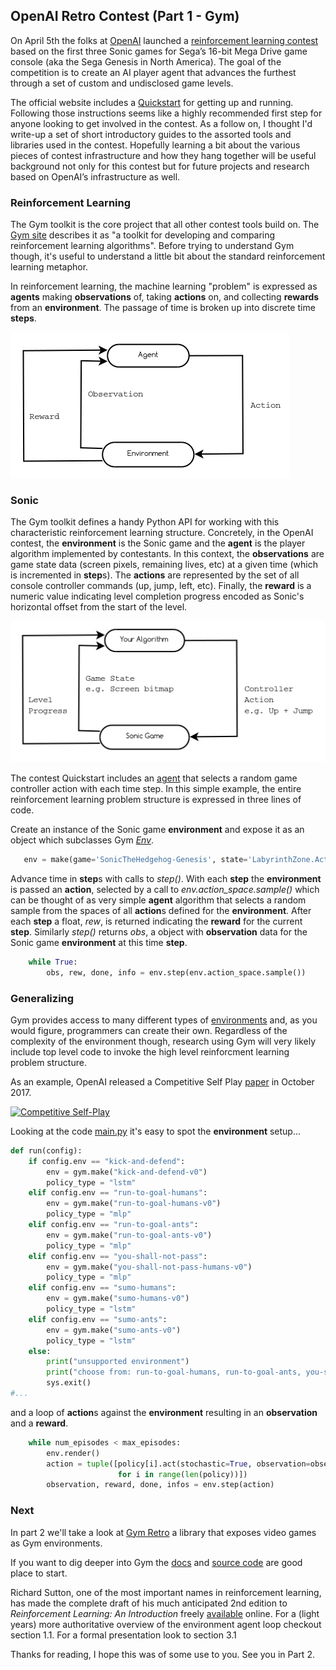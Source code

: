 ## OpenAI Retro Contest (Part 1 - Gym)

On April 5th the folks at [OpenAI](https://openai.com/) launched a [reinforcement learning contest](https://contest.openai.com/) based on the first three Sonic games for Sega’s 16-bit Mega Drive game console (aka the Sega Genesis in North America).
The goal of the competition is to create an AI player agent that advances the furthest through a set of custom and undisclosed game levels. 

The official website includes a [Quickstart](https://contest.openai.com/details) for getting up and running. Following those instructions seems like a highly recommended first step for anyone looking to get involved in the contest. As a follow on, I thought I'd write-up a set of short introductory guides to the assorted tools and libraries used in the contest. Hopefully learning a bit about the various pieces of contest infrastructure and how they hang together will be useful background not only for this contest but for future projects and research based on OpenAI’s infrastructure as well.

### Reinforcement Learning

The Gym toolkit is the core project that all other contest tools build on. The [Gym site](https://gym.openai.com/) describes it as "a toolkit for developing and comparing reinforcement learning algorithms". Before trying to understand Gym though, it's useful to understand a little bit about the standard reinforcement learning metaphor.

In reinforcement learning, the machine learning "problem" is expressed as **agents** making **observations** of, taking **actions** on, and collecting **rewards** from an **environment**. The passage of time is broken up into discrete time **steps**.

 ![Reinforcement Learning](img/reinforcement_learning.png)

### Sonic

The Gym toolkit defines a handy Python API for working with this characteristic reinforcement learning structure. Concretely, in the OpenAI contest, the **environment** is the Sonic game and the **agent** is the player algorithm implemented by contestants. In this context, the **observations** are game state data (screen pixels, remaining lives, etc) at a given time (which is incremented in **step**s). The **actions** are represented by the set of all console controller commands (up, jump, left, etc). Finally, the **reward** is a numeric value indicating level completion progress encoded as Sonic's horizontal offset from the start of the level.

![Sonic as Reinforcement Learning](img/sonic_reinforcement_learning.png)

The contest Quickstart includes an [agent](https://contest.openai.com/static/random-agent.py) that selects a random game controller action with each time step. In this simple example, the entire reinforcement learning problem structure is expressed in three lines of code.

Create an instance of the Sonic game **environment** and expose it as an object which subclasses Gym *[Env](https://github.com/openai/gym/blob/master/gym/core.py)*.
```python
   env = make(game='SonicTheHedgehog-Genesis', state='LabyrinthZone.Act1')
 ```

Advance time in **step**s with calls to *step()*. With each **step** the **environment** is passed an **action**, selected by a call to *env.action_space.sample()* which can be thought of as very simple **agent** algorithm that selects a random sample from the spaces of all **action**s defined for the **environment**.  After each **step** a float, *rew*, is returned indicating the **reward** for the current **step**. Similarly *step()* returns *obs*, a object with **observation** data for the Sonic game **environment** at this time **step**.
```python
    while True:
        obs, rew, done, info = env.step(env.action_space.sample())
```
### Generalizing

Gym provides access to many different types of [environments](https://gym.openai.com/envs) and, as you would figure, programmers can create their own. Regardless of the complexity of the environment though, research using Gym will very likely include top level code to invoke the high level reinforcment learning problem structure.

As an example, OpenAI released a Competitive Self Play [paper](https://arxiv.org/abs/1710.03748) in October 2017.

[![Competitive Self-Play](https://img.youtube.com/vi/OBcjhp4KSgQ/0.jpg)](https://www.youtube.com/watch?v=OBcjhp4KSgQ)

Looking at the code [main.py](https://github.com/openai/multiagent-competition/blob/master/main.py) it's easy to spot the **environment** setup...

```python
def run(config):
    if config.env == "kick-and-defend":
        env = gym.make("kick-and-defend-v0")
        policy_type = "lstm"
    elif config.env == "run-to-goal-humans":
        env = gym.make("run-to-goal-humans-v0")
        policy_type = "mlp"
    elif config.env == "run-to-goal-ants":
        env = gym.make("run-to-goal-ants-v0")
        policy_type = "mlp"
    elif config.env == "you-shall-not-pass":
        env = gym.make("you-shall-not-pass-humans-v0")
        policy_type = "mlp"
    elif config.env == "sumo-humans":
        env = gym.make("sumo-humans-v0")
        policy_type = "lstm"
    elif config.env == "sumo-ants":
        env = gym.make("sumo-ants-v0")
        policy_type = "lstm"
    else:
        print("unsupported environment")
        print("choose from: run-to-goal-humans, run-to-goal-ants, you-shall-not-pass, sumo-humans, sumo-ants, kick-and-defend")
        sys.exit()
#...
```
and a loop of **action**s against the **environment** resulting in an **observation** and a **reward**. 

```python
    while num_episodes < max_episodes:
        env.render()
        action = tuple([policy[i].act(stochastic=True, observation=observation[i])[0]
                        for i in range(len(policy))])
        observation, reward, done, infos = env.step(action)
```

### Next

In part 2 we'll take a look at [Gym Retro](https://github.com/openai/retro) a library that exposes video games as Gym environments. 

If you want to dig deeper into Gym the [docs](https://gym.openai.com/docs/) and [source code](https://github.com/openai/gym) are good place to start. 

Richard Sutton, one of the most important names in reinforcement learning, has made the complete draft of his much anticipated 2nd edition to *Reinforcement Learning: An Introduction* freely [available](http://incompleteideas.net/book/the-book-2nd.html) online. For a (light years) more authoritative overview of the environment agent loop checkout section 1.1. For a formal presentation look to section 3.1

Thanks for reading, I hope this was of some use to you. See you in Part 2.
